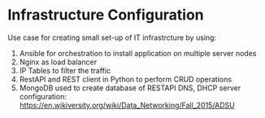 # Infrastructure Configuration

Use case for creating small set-up of IT infrastrcture by using:

1. Ansible for orchestration to install application on multiple server nodes
2. Nginx as load balancer 
3. IP Tables to filter the traffic
4. RestAPI and REST client in Python to perform CRUD operations
5. MongoDB used to create database of RESTAPI
DNS, DHCP server configuration: https://en.wikiversity.org/wiki/Data_Networking/Fall_2015/ADSU

